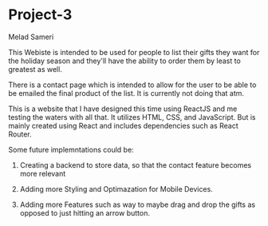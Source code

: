# Project-3
Melad Sameri

This Webiste is intended to be used for people to list their gifts they want
for the holiday season and they'll have the ability to order them by least 
to greatest as well.

There is a contact page which is intended to allow for the user to be able
to be emailed the final product of the list. It is currently not doing that atm.

This is a website that I have designed this time using ReactJS and me testing
the waters with all that. It utilizes HTML, CSS, and JavaScript. But is mainly
created using React and includes dependencies such as React Router.

Some future implemntations could be:

1) Creating a backend to store data, so that the contact feature becomes more relevant

2) Adding more Styling and Optimazation for Mobile Devices.

3) Adding more Features such as way to maybe drag and drop the gifts as opposed
to just hitting an arrow button.
